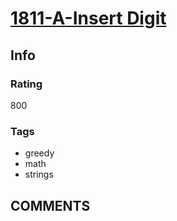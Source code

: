 # [1811-A-Insert Digit](https://codeforces.com/problemset/problem/1811/A)

## Info

### Rating

800

### Tags

- greedy
- math
- strings

## __COMMENTS__

> 
